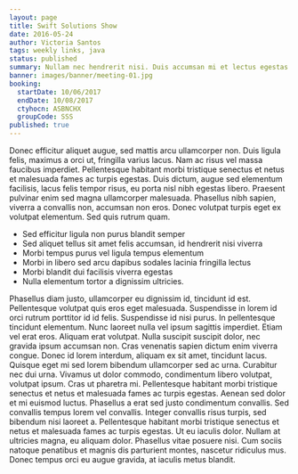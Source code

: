 ```yaml
---
layout: page
title: Swift Solutions Show
date: 2016-05-24
author: Victoria Santos
tags: weekly links, java
status: published
summary: Nullam nec hendrerit nisi. Duis accumsan mi et lectus egestas.
banner: images/banner/meeting-01.jpg
booking:
  startDate: 10/06/2017
  endDate: 10/08/2017
  ctyhocn: ASBNCHX
  groupCode: SSS
published: true
---
```

Donec efficitur aliquet augue, sed mattis arcu ullamcorper non. Duis ligula felis, maximus a orci ut, fringilla varius lacus. Nam ac risus vel massa faucibus imperdiet. Pellentesque habitant morbi tristique senectus et netus et malesuada fames ac turpis egestas. Duis dictum, augue sed elementum facilisis, lacus felis tempor risus, eu porta nisl nibh egestas libero. Praesent pulvinar enim sed magna ullamcorper malesuada. Phasellus nibh sapien, viverra a convallis non, accumsan non eros. Donec volutpat turpis eget ex volutpat elementum. Sed quis rutrum quam.

* Sed efficitur ligula non purus blandit semper
* Sed aliquet tellus sit amet felis accumsan, id hendrerit nisi viverra
* Morbi tempus purus vel ligula tempus elementum
* Morbi in libero sed arcu dapibus sodales lacinia fringilla lectus
* Morbi blandit dui facilisis viverra egestas
* Nulla elementum tortor a dignissim ultricies.

Phasellus diam justo, ullamcorper eu dignissim id, tincidunt id est. Pellentesque volutpat quis eros eget malesuada. Suspendisse in lorem id orci rutrum porttitor id id felis. Suspendisse id nisi purus. In pellentesque tincidunt elementum. Nunc laoreet nulla vel ipsum sagittis imperdiet. Etiam vel erat eros. Aliquam erat volutpat. Nulla suscipit suscipit dolor, nec gravida ipsum accumsan non. Cras venenatis sapien dictum enim viverra congue. Donec id lorem interdum, aliquam ex sit amet, tincidunt lacus. Quisque eget mi sed lorem bibendum ullamcorper sed ac urna. Curabitur nec dui urna. Vivamus ut dolor commodo, condimentum libero volutpat, volutpat ipsum.
Cras ut pharetra mi. Pellentesque habitant morbi tristique senectus et netus et malesuada fames ac turpis egestas. Aenean sed dolor et mi euismod luctus. Phasellus a erat sed justo condimentum convallis. Sed convallis tempus lorem vel convallis. Integer convallis risus turpis, sed bibendum nisi laoreet a. Pellentesque habitant morbi tristique senectus et netus et malesuada fames ac turpis egestas. Ut eu iaculis dolor. Nullam at ultricies magna, eu aliquam dolor. Phasellus vitae posuere nisi. Cum sociis natoque penatibus et magnis dis parturient montes, nascetur ridiculus mus. Donec tempus orci eu augue gravida, at iaculis metus blandit.
